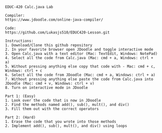 	EDUC-420 Calc.java Lab

	Compiler:
	https://www.jdoodle.com/online-java-compiler/

	Code:
	https://github.com/Lukasjs510/EDUC420-Lesson.git

	Instructions:
	1. Download/Clone this github repository
	2. In your favorite browser open JDoodle and toggle interactive mode
	3. Open Calc.java with a text editor (Mac: TextEdit, Windows: NotePad)
	4. Select all the code from Calc.java (Mac: cmd + a, Windows: ctrl + a)
	5. Without pressing anything else copy that code with - Mac: cmd + c, Windows: ctrl + c
	6. Select all the code from JDoodle (Mac: cmd + a, Windows: ctrl + a)
	7. Without pressing anything else paste the code from Calc.java into JDoodle (Mac: cmd + v, Windows: ctrl + v)
	8. Turn on interactive mode in JDoodle
	
	Part 1: (Easy)
	1. Look over the code that is now in JDoodle
	2. Find the methods named add(), sub(), mult(), and div()
	3. Fill them out with the correct operators
	
	Part 2: (Hard)
	1. Erase the code that you wrote into those methods 
	2. Implement add(), sub(), mult(), and div() using loops
